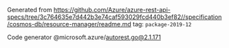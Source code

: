 Generated from https://github.com/Azure/azure-rest-api-specs/tree/3c764635e7d442b3e74caf593029fcd440b3ef82//specification/cosmos-db/resource-manager/readme.md tag: `package-2019-12`

Code generator @microsoft.azure/autorest.go@2.1.171


